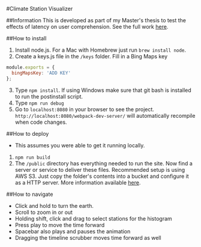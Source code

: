 #Climate Station Visualizer

##Information
This is developed as part of my Master's thesis to test the effects of latency on user comprehension. See the full work
[here](http://digitalcommons.calpoly.edu/theses/1557).

##How to install
1. Install node.js. For a Mac with Homebrew just run `brew install node`.
2. Create a keys.js file in the `/keys` folder. Fill in a Bing Maps key

 ```javascript
 module.exports = {
   bingMapsKey: 'ADD KEY'
 };
 ```

3. Type `npm install`. If using Windows make sure that git bash is installed to run the postinstall script.
4. Type `npm run debug`
5. Go to `localhost:8080` in your browser to see the project. `http://localhost:8080/webpack-dev-server/` will
   automatically recompile when code changes.

##How to deploy
* This assumes you were able to get it running locally.
1. `npm run build`
2. The `/public` directory has everything needed to run the site. Now find a server or service to deliver these files.
   Recommended setup is using AWS S3. Just copy the folder's contents into a bucket and configure it as a HTTP server.
   More information available [here](http://docs.aws.amazon.com/AmazonS3/latest/dev/WebsiteHosting.html).

##How to navigate
* Click and hold to turn the earth.
* Scroll to zoom in or out
* Holding shift, click and drag to select stations for the histogram
* Press play to move the time forward
* Spacebar also plays and pauses the animation
* Dragging the timeline scrubber moves time forward as well